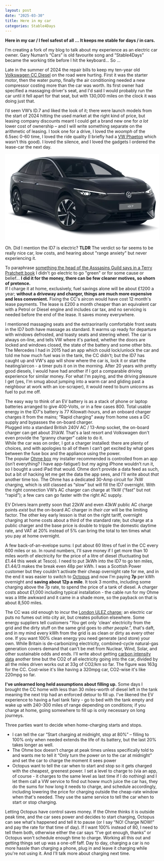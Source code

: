 ```yaml
---
layout: post
date: "2025-03-30"
title: Here in my car
categories: Stable4Days
---
```


**Here in my car / I feel safest of all ... It keeps me stable for days / in
cars.**

I'm creating a fork of my blog to talk about my experience as an electric car
owner. Gary Numan’s “Cars” is old favourite song and “Stable4Days” became the
working title before I hit the keyboard... So ...

Late in the summer of 2024 the repair bills to keep my ten-year old [Volkswagen
CC Diesel](https://en.wikipedia.org/wiki/Volkswagen_CC) on the road were hurting. First it was the starter motor, then the
water pump, finally the air conditioning needed a new compressor costing more
than the car was worth. Its first owner had specified a massaging driver's seat,
and I'd said I would probably run the car until it fell apart for that seat, but
with 130,000 miles on the clock it was doing just that.

I’d seen VW’s ID.7 and liked the look of it; there were launch models from the
start of 2024 hitting the used market at the right kind of price, but leasing
company discounts meant I could get a brand new one for *a lot* lower cost of
ownership – and I will write something separate on the arithmetic of leasing. I
took one for a drive, I loved the *woomph* of the 6.5sec 0-60 time, I loved the
ride quality (I briefly had a [VW
Phaeton](https://en.wikipedia.org/wiki/Volkswagen_Phaeton) which wasn’t this
good). I loved the silence, and I loved the gadgets I ordered the lease-car the
next day.

![Volkswagen ID7 in black](/assets/VW-NW.png)

Oh. Did I mention the ID7 is electric? **TLDR** The verdict so far seems to be
really nice car, low costs, and hearing about "range anxiety" but never
experiencing it.

To paraphrase [something the head of the Asssasins Guild says in a Terry
Pratchett
book](http://www.chrisjoneswriting.com/terry-pratchett-quotes/assassination1) I
didn't go electric to go "green" or for some cause or belief... **I did it for
the money, there can be few cleaner motives, so shorn of pretence.**  
If I charge it at home, exclusively, fuel savings alone will be about £1200 a
year; **without a driveway and charger, things are much more expensive and less
convenient.** Fixing the CC's aircon would have cost 12 month's lease payments.
The lease is £200 a month cheaper than an equivalent car with a Petrol or Diesel
engine and includes car tax, and no servicing is needed before the end of the
lease. It saves money everywhere.

I mentioned massaging seats and the extraorinarily comfortable front seats in
the ID7 both have massage as standard. It warms up ready for departure with
windows defrosted, and toasty seats and steering wheel. The car is always
on-line, and tells VW where it's parked, whether the doors are locked and
windows closed, the state of the battery and some other bits. The Mercedes I had
in 2015 had an app which could lock/unlock the car and told me how much fuel was
in the tank, the CC didn't; but the ID7 has caught up and VW's app will show
where the car is, lock it or start the heating/aircon - a timer puts it on in
the morning. After 20 years with pretty good diesels, I would have had another
if I got a comparable driving experience for similar money. For what I'm paying,
and the driving pleasure I get (yes, I'm smug about jumping into a warm car and
gliding past a neighbour at work with an ice-scraper), it would need to burn
unicorns as fuel to put me off.

The easy way to think of an EV battery is as a stack of phone or laptop
batteries arranged to give 400-Volts, or in a few cases 800. Total usable energy
in the ID7's battery is 77 Kilowatt-hours, and an onboard charger charges it
from the mains; “Rapid charging” away from home uses a DC supply and bypasses
the on-board charger.  
Plugged into a standard British 240V AC / 13-Amp socket, the on-board charger
can get about 3½kW. That's a last resort and Volkswagen don't even provide the
“granny charger” cable to do it.  
While the car was on order, I got a charger installed: there are plenty of
choices, and with apologies to all of them I can’t get excited by what goes
between the fuse box and the appliance using the power.  
The popular [Ohme box](https://ohme-ev.com/product/ohme-home-pro/) my installer
recommended is controlled from an app (isn’t everything? I have app-fatigue!) but
my aging iPhone wouldn’t run it, so I bought a used iPad that would. Ohme don’t
provide a data feed as such, but a bit of hacking let me get the data the app
sees, and I'll write about *that* another time too. The Ohme has a dedicated
30-Amp circuit for 7kW charging, which is still classed as “slow” but will fill
the ID7 overnight. With the right connection VW’s AC charger can charge at 11kW
(“fast” but not “rapid”); a few cars can go faster with the right AC supply.

EV Drivers learn pretty soon that 22kW and even 43kW public AC charge points
*exist* but the on-board AC charger in *their car* will be the limiting factor.
The other key early lesson is that on the right tariff, overnight charging at
home costs about a third of the standard rate; but charge at a public charger
and the base price is double to tripple the domestic daytime rate, and VAT at
20% instead of 5% can bring the total to ten times what you pay at home
overnight.

A few back-of-an-evelope sums: I put about 60 litres of fuel in the CC every 600
miles or so. In round numbers, I'll save money if I get more than 10 miles worth
of electricity for the price of a litre of diesel (fluctuating but £1.44 this
week at Tesco). I need to put 3kWh into the ID7 to go ten miles, £1.44/3 makes
the break even 48p per kWh. I was a Scottish Power customer but they couldn't
activate their cheap overnight rate for me, and in the end it was easier to
switch to [Octopus](https://share.octopus.energy/calm-wave-961) and now I'm
paying **7p** per kWh overnight and **saving about 12p a mile**. It took 3
months, including some charging above the 7p rate, to spend the price of a tank
of diesel. A charger costs about £1,000 including typical installation - the
cable run for my Ohme was a little awkward and it came in a shade more, so the
payback on that is about 8,500 miles.

The CC was old enough to incur the [London ULEZ
charge](https://tfl.gov.uk/modes/driving/ultra-low-emission-zone); an electric
car puts no fumes out into city air, but creates pollution elsewhere. Some
energy suppliers tell customers “*You* get only 'clean' electricity from the
grid and the dirty stuff on the same grid goes to *other people*.”, that's daft,
and in my mind every kWh from the grid is as clean or dirty as every other one.
If you want 100% clean energy you need generate (and store) your own. While Britain is
de-carbonizing electricity, combined-cycle natural-gas generation covers demand
that can't be met from Nuclear, Wind, Solar, and other sustainable odds and
ends. I'll write about getting [carbon intensity
data](https://grid.iamkate.com/) another time but the CO2 of all electricity
going into the car, divided by all the miles driven works out at 33g of CO2/km
so far. The figure was 163g for the CC. Cost-wise it's like having a 320mpg
car, CO2-wise it's like 220mpg so far.

**I've unlearned long held assumptions about filling up.** Some days I brought
the CC home with less than 30 miles-worth of diesel left in the tank meaning the
next trip had an enforced detour to fill up. I've likened the EV experience to
having a fuel tank fairy - go to bed with the tank empty and wake up with 240-300
miles of range depending on conditions; if you charge at home, going somewhere to fill up is only
necessary on long journeys.

Three parties want to decide when home-charging starts and stops.  
- I can tell the car “Start charging at midnight, stop at 80%” – filling to 100%
only when needed extends the life of its battery, but the last 20% takes longer
as well.  
- The Ohme box doesn’t charge at peak times unless specifically told to and
wants me to tell it “Only turn the power on to the car at midnight” and set the
car to charge the moment it sees power  
- Octopus want to tell the car when to start and stop so it gets charged with
the cheapest, greenest power. I set a level to charge to (via an app, of course - it charges to the same level 
as last time if I do nothing) and I let them call
a VW service to find out howw much juice the car has, they do the sums for how
long it needs to charge, and schedule accordingly, including lowering the price
for charging outside the cheap-rate window when that's needed. They use the same
service to tell the car when to start or stop charging.

Letting Octopus have control saves money. If the Ohme thinks it is outside peak
time, and the car sees power and decides to start charging, Octopus can see what's happened and
tell it to pause (or I say “NO! Charge NOW!” and pay the rate for that time of
day). If I want 100% instead of 80, I need to tell them both, otherwise either
the car says “I’ve got enough, thanks” or Octopus won't schedule enough time to
charge. Working all this out and getting things set up was a one-off faff. Day to
day, charging a car is no more hassle than charging a phone, plug in and leave it
charging while you're not using it. And I'll talk more about charging next time.
